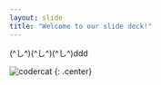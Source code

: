 ```yaml
---
layout: slide
title: "Welcome to our slide deck!"
---
```


(^し^)(^し^)(^し^)ddd

![codercat](https://octodex.github.com/images/codercat.jpg)
{: .center}
